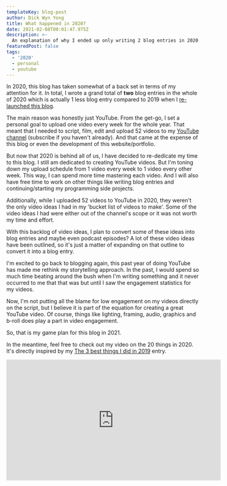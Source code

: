 ```yaml
---
templateKey: blog-post
author: Dick Wyn Yong
title: What happened in 2020?
date: 2021-02-08T00:01:47.975Z
description: >-
  An explanation of why I ended up only writing 2 blog entries in 2020 and what are my plans for this blog in 2021
featuredPost: false
tags:
  - '2020'
  - personal
  - youtube
---
```


In 2020, this blog has taken somewhat of a back set in terms of my attention for it. In total, I wrote a grand total of __two__ blog entries in the whole of 2020 which is actually 1 less blog entry compared to 2019 when I [re-launched this blog](http://localhost:8000/blog/hello/).

The main reason was honestly just YouTube. From the get-go, I set a personal goal to upload one video every week for the whole year. That meant that I needed to script, film, edit and upload 52 videos to my [YouTube channel](https://youtube.com/dickwyn) (subscribe if you haven't already). And that came at the expense of this blog or even the development of this website/portfolio.

But now that 2020 is behind all of us, I have decided to re-dedicate my time to this blog. I still am dedicated to creating YouTube videos. But I'm toning down my upload schedule from 1 video every week to 1 video every other week. This way, I can spend more time mastering each video. And I will also have free time to work on other things like writing blog entries and continuing/starting my programming side projects.

Additionally, while I uploaded 52 videos to YouTube in 2020, they weren't the only video ideas I had in my 'bucket list of videos to make'. Some of the video ideas I had were either out of the channel's scope or it was not worth my time and effort.

With this backlog of video ideas, I plan to convert some of these ideas into blog entries and maybe even podcast episodes? A lot of these video ideas have been outlined, so it's just a matter of expanding on that outline to convert it into a blog entry.

I'm excited to go back to blogging again, this past year of doing YouTube has made me rethink my storytelling approach. In the past, I would spend so much time beating around the bush when I'm writing something and it never occurred to me that that was but until I saw the engagement statistics for my videos.

Now, I'm not putting all the blame for low engagement on my videos directly on the script, but I believe it is part of the equation for creating a great YouTube video. Of course, things like lighting, framing, audio, graphics and b-roll does play a part in video engagement.

So, that is my game plan for this blog in 2021.

In the meantime, feel free to check out my video on the 20 things in 2020.  It's directly inspired by my [The 3 best things I did in 2019](http://localhost:8000/blog/the-3-best-things-i-did-in-2019/) entry.

<iframe width="560" height="315" src="https://www.youtube.com/embed/nQ55OTQfZJg" frameborder="0" allow="accelerometer; autoplay; clipboard-write; encrypted-media; gyroscope; picture-in-picture" allowfullscreen></iframe>
